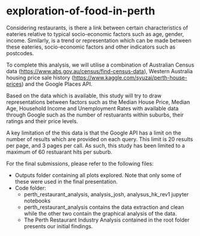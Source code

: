 # exploration-of-food-in-perth
Considering restaurants, is there a link between certain characteristics of eateries relative to typical socio-economic factors such as age, gender, income. 
Similarly, is a trend or representation which can be made between these eateries, socio-economic factors and other indicators such as postcodes.

To complete this analysis, we will utilise a combination of Australian Census data (https://www.abs.gov.au/census/find-census-data), Western Australia housing price sale history (https://www.kaggle.com/syuzai/perth-house-prices) and the Google Places API.

Based on the data which is available, this study will try to draw representations between factors such as the Median House Price, Median Age, Household Income and Unemployment Rates with available data through Google such as the number of restuarants within suburbs, their ratings and their price levels.

A key limitation of the this data is that the Google API has a limit on the number of results which are provided on each query. This limit is 20 results per page, and 3 pages per call. As such, this study has been limited to a maximum of 60 restuarant hits per suburb.

For the final submissions, please refer to the following files:
- Outputs folder containing all plots explored. Note that only some of these were used in the final presentation.
- Code folder:
  - perth_restaurant_analysis, analysis_josh, analysus_hk_rev1 jupyter notebooks
  - perth_restaurant_analysis contains the data extraction and clean while the other two contain the graphical analysis of the data.
  - The Perth Restaurant Industry Analysis contained in the root folder presents our initial findings.
